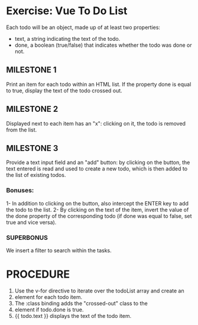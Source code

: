 # Exercise: Vue To Do List

Each todo will be an object, made up of at least two properties:

- text, a string indicating the text of the todo.
- done, a boolean (true/false) that indicates whether the todo was done or not.

## MILESTONE 1

Print an item for each todo within an HTML list.
If the property done is equal to true, display the text of the todo crossed out.

## MILESTONE 2

Displayed next to each item has an "x": clicking on it, the todo is removed from the list.

## MILESTONE 3

Provide a text input field and an "add" button: by clicking on the button, the text entered is read and used to create a new todo, which is then added to the list of existing todos.

### Bonuses:

1- In addition to clicking on the button, also intercept the ENTER key to add the todo to the list.
2- By clicking on the text of the item, invert the value of the done property of the corresponding todo (if done was equal to false, set true and vice versa).

### SUPERBONUS

We insert a filter to search within the tasks.

# PROCEDURE

1. Use the v-for directive to iterate over the todoList array and create an <li> element for each todo item.
2. The :class binding adds the "crossed-out" class to the <li> element if todo.done is true.
3. {{ todo.text }} displays the text of the todo item.

